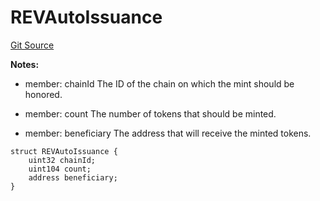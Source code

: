 # REVAutoIssuance
[Git Source](https://github.com/rev-net/revnet-core-v5/blob/364afaae78a8f60af2b98252dc96af1c2e4760d3/src/structs/REVAutoIssuance.sol)

**Notes:**
- member: chainId The ID of the chain on which the mint should be honored.

- member: count The number of tokens that should be minted.

- member: beneficiary The address that will receive the minted tokens.


```solidity
struct REVAutoIssuance {
    uint32 chainId;
    uint104 count;
    address beneficiary;
}
```

